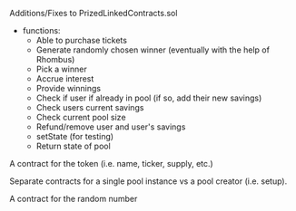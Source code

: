 Additions/Fixes to PrizedLinkedContracts.sol
- functions:
    - Able to purchase tickets
    - Generate randomly chosen winner (eventually with the help of Rhombus)
    - Pick a winner
    - Accrue interest
    - Provide winnings
    - Check if user if already in pool (if so, add their new savings)
    - Check users current savings
    - Check current pool size
    - Refund/remove user and user's savings
    - setState (for testing)
    - Return state of pool

A contract for the token (i.e. name, ticker, supply, etc.)

Separate contracts for a single pool instance vs a pool creator (i.e. setup). 

A contract for the random number 